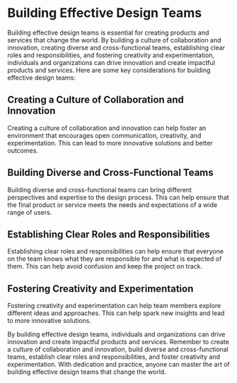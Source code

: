 Building Effective Design Teams
===============================

Building effective design teams is essential for creating products and services that change the world. By building a culture of collaboration and innovation, creating diverse and cross-functional teams, establishing clear roles and responsibilities, and fostering creativity and experimentation, individuals and organizations can drive innovation and create impactful products and services. Here are some key considerations for building effective design teams:

Creating a Culture of Collaboration and Innovation
--------------------------------------------------

Creating a culture of collaboration and innovation can help foster an environment that encourages open communication, creativity, and experimentation. This can lead to more innovative solutions and better outcomes.

Building Diverse and Cross-Functional Teams
-------------------------------------------

Building diverse and cross-functional teams can bring different perspectives and expertise to the design process. This can help ensure that the final product or service meets the needs and expectations of a wide range of users.

Establishing Clear Roles and Responsibilities
---------------------------------------------

Establishing clear roles and responsibilities can help ensure that everyone on the team knows what they are responsible for and what is expected of them. This can help avoid confusion and keep the project on track.

Fostering Creativity and Experimentation
----------------------------------------

Fostering creativity and experimentation can help team members explore different ideas and approaches. This can help spark new insights and lead to more innovative solutions.

By building effective design teams, individuals and organizations can drive innovation and create impactful products and services. Remember to create a culture of collaboration and innovation, build diverse and cross-functional teams, establish clear roles and responsibilities, and foster creativity and experimentation. With dedication and practice, anyone can master the art of building effective design teams that change the world.
